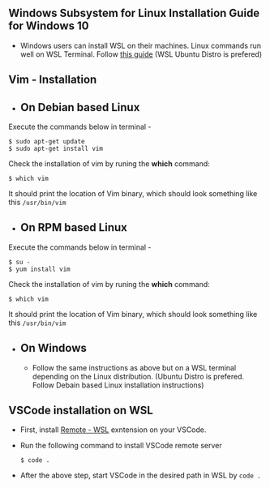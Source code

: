 ## Windows Subsystem for Linux Installation Guide for Windows 10

- Windows users can install WSL on their machines. Linux commands run well on WSL Terminal. Follow [this guide](https://docs.microsoft.com/en-us/windows/wsl/install-win10)
(WSL Ubuntu Distro is prefered)

## Vim - Installation

- ## On Debian based Linux 
Execute the commands below in terminal - 

```
$ sudo apt-get update 
$ sudo apt-get install vim
```

Check the installation of vim by runing the **which** command:

```
$ which vim
```

It should print the location of Vim binary, which should look something like this `/usr/bin/vim`

- ## On RPM based Linux
Execute the commands below in terminal - 

```
$ su - 
$ yum install vim
```

Check the installation of vim by runing the **which** command:

```
$ which vim
```

It should print the location of Vim binary, which should look something like this `/usr/bin/vim`

- ## On Windows
  - Follow the same instructions as above but on a WSL terminal depending on the Linux distribution. (Ubuntu Distro is prefered. Follow Debain based Linux installation instructions)

## VSCode installation on WSL

- First, install [Remote - WSL](https://marketplace.visualstudio.com/items?itemName=ms-vscode-remote.remote-wsl) exntension on your VSCode.
- Run the following command to install VSCode remote server

  ```
  $ code .
  ```
- After the above step, start VSCode in the desired path in WSL by `code .`
